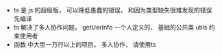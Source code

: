 - ts 是 js 的超级版， 可以降低愚蠢的错误， 和因为类型缺失很难发现的错误  先编译
- ts 解决了多人协作问题， getUerInfo 一个人定义的， 基础的公共类
  utils 约束使用者
- 函数
中大型一万行以上的项目， 多人协作， 请使用ts

